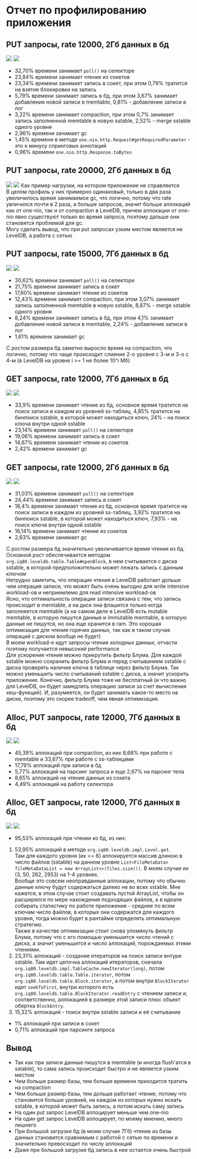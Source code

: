 # Отчет по профилированию приложения

## PUT запросы, rate 12000, 2Гб данных в бд
![](wrk_results/put_2gb_12k_rps.jpg)
![](prof]iler_photos/put_2gb_12k_rps.png)
* 32,70% времени занимает `poll()` на селекторе
* 23,84% времени занимает чтение из сокетов
* 23,34% времени занимает запись в сокет, при этом 0,79% тратится на взятие блокировки на запись
* 5,79% времени занимает запись в бд, при этом 3,67% занимает добавление новой записи в memtable, 0,81% - добавление записи в лог
* 3,22% времени занимает compaction, при этом 0,7% занимает запись заполненной memtable в новую sstable, 2,52% - merge sstable одного уровня
* 2,96% времени занимает gc
* 1,45% времени в методе `one.nio.http.Request#getRequiredParameter` - это к минусу спринговых аннотаций
* 0,96% времени `one.nio.http.Response.toBytes`

## PUT запросы, rate 20000, 2Гб данных в бд
![](wrk_results/put_2gb_20k_rps.jpg)
![](profiler_photos/put_2gb_20k_rps.png)
Как пример нагрузки, на котором приложение не справляется  
В целом профиль у них примерно одинаковый, только в два раза увеличилось время занимаемое gc, что логично, потому что rate увличился почти в 2 раза, а больше запросов, значит больше аллокаций как от one-nio, так и от compaction в LevelDB, причем аллокации от one-nio явно существуют только во время запроса, поэтому дальше они становятся проблемой для gc.  
Могу сделать вывод, что при put запросах узким местом является не LevelDB, а работа с сетью

## PUT запросы, rate 15000, 7Гб данных в бд
![](wrk_results/put_7gb_15k_rps.jpg)
![](profiler_photos/put_7gb_15k_rps.png)
* 30,62% времени занимает `poll()` на селекторе
* 21,75% времени занимает запись в сокет
* 17,60% времени занимает чтение из сокетов
* 12,43% времени занимает compaction, при этом 3,07% занимает запись заполненной memtable в новую sstable, 8,87% - merge sstable одного уровня
* 8,24% времени занимает запись в бд, при этом 4,1% занимает добавление новой записи в memtable, 2,24% - добавление записи в лог
* 1,61% времени занимает gc  

С ростом размера бд заметно выросло время на compaction, что логично, потому что чаще происходит слияние 2-о уровня с 3-м и 3-о с 4-м (в LevelDB на уровне i >= 1 не более 10^i Мб)

## GET запросы, rate 12000, 7Гб данных в бд
![](wrk_results/get_7gb_12k_rps.jpg)
![](profiler_photos/get_7gb_12k_rps.png)
* 33,9% времени занимает чтение из бд, основное время тратится на поиск записи в каждом из уровней ss-таблиц, 4,85% тратится на бинпоиск sstable, в которой может находиться ключ, 24% - на поиск ключа внутри одной sstable
* 23,14% времени занимает `poll()` на селекторе
* 19,06% времени занимает запись в сокет
* 14,67% времени занимает чтение из сокетов
* 2,42% времени занимает gc

## GET запросы, rate 12000, 2Гб данных в бд
![](wrk_results/get_2gb_12k_rps.jpg)
![](profiler_photos/get_2gb_12k_rps.png)
* 31,03% времени занимает `poll()` на селекторе
* 24,44% времени занимает запись в сокет
* 18,4% времени занимает чтение из бд, основное время тратится на поиск записи в каждом из уровней ss-таблиц, 3,92% тратится на бинпоиск sstable, в которой может находиться ключ, 7,93% - на поиск ключа внутри одной sstable
* 16,14% времени занимает чтение из сокетов
* 2,63% времени занимает gc

С ростом размера бд значительно увеличивается время чтения из бд. Основной рост обеспечивается методом `org.iq80.leveldb.table.Table#openBlock`, в нем считывается с диска sstable, в которой предположительно может лежать запись с данным ключом   
Нетрудно заметить, что операция чтения в LevelDB работает дольше чем операция записи, что может быть очень выгодно для write intensive workload-ов и неприемлемо для read intensive workload-ов  
Ясно, что оптимальность операции записи связана с тем, что запись происходит в memtable, а на диск она флашится только когда заполняется memtable (а на самом деле в LevelDB есть mutable memtable, в которую пишутся данные и immutable memtable, в которую данные не пишутся, но она еще хранится в ram. Это хорошая оптимизация для чтения горячих данных, так как в таком случае операций с диском вообще не будет)  
В моем workload-е идут запросы чтения холодных данных, отчасти поэтому получается невысокий performance  
Для ускорения чтения можно прикрутить фильтр Блума. Для каждой sstable можно сохранить фильтр Блума и перед считыванием sstable с диска проверять наличие ключа в таблице через фильтр Блума. Так можно уменьшить число считываний sstable с диска, а значит ускорить приложение. Конечно, фильтр Блума тоже не бесплатный (и что важно для LevelDB, он будет замедлять операцию записи за счет вычисления хеш-функций). И, разумеется, он будет занимать какое-то место на диске, поэтому это скорее tradeoff, чем явная оптимизация.

## Alloc, PUT запросы, rate 12000, 7Гб данных в бд
![](wrk_results/alloc_put_7gb_12k_rps.jpg)
![](profiler_photos/alloc_put_7gb_12k_rps.png)
* 45,39% аллокаций при compaction, из них 8,68% при работе с memtable и 33,67% при работе с ss-таблицами
* 17,79% аллокаций при записи в бд
* 5,77% аллокаций на парсинг запроса и еще 2,67% на парсинг тела
* 8,65% аллокаций на чтение данных из сокета
* 4,49% аллокаций на работу селектора

## Alloc, GET запросы, rate 12000, 7Гб данных в бд
![](wrk_results/alloc_get_7gb_12k_rps.jpg)
![](profiler_photos/alloc_get_7gb_12k_rps.png)
* 95,53% аллокаций при чтении из бд, из них:
1) 53,95% аллокаций в методе `org.iq80.leveldb.impl.Level.get`.  
  Там для каждого уровня (их <= 6) аллокируется массив длиною в число файлов (sstable) на данном уровне `List<FileMetaData> fileMetaDataList = new ArrayList<>(files.size())`. В моем случае их (3, 50, 262, 2953) на 1-4 уровнях.  
  Вообще это совсем неоправданные аллокации, потому что обычно данные ключу будут содержаться далеко не во всех sstable. Мне кажется, в этом случае стоит создавать пустой ArrayList, чтобы он расширялся по мере нахождения подходящих файлов, а в идеале собирать статистику по работе приложения - среднее по всем ключам число файлов, в которых они содержатся для каждого уровня, тогда можно будет в рантайме определять оптимальную стратегию.  
  Также в качестве оптимизации стоит снова упомянуть фильтр Блума, потому что с его помощью уменьшится число чтений с диска, а значит уменьшится и число аллокаций, порождаемых этими чтениями.
2) 23,31% аллокаций - создание итераторов на поиск записи внтури sstable. Там идет цепочка аллокаций итераторов, сначала `org.iq80.leveldb.impl.TableCache.newIterator(long)`, потом `org.iq80.leveldb.table.Table.iterator`, потом `org.iq80.leveldb.table.Block.iterator`, а потом внутри `BlockIterator` идет `seekToFirst`, внутри которого есть `org.iq80.leveldb.table.BlockIterator.readEntry` с чтением записи и, соответственно, аллокацией в размере этой записи плюс объект обертка `BlockEntry`. 
3) 15,32% аллокаций - поиск внутри sstable записи и её считывание
* 1% аллокаций при записи в сокет
* 0,71% аллокаций при парсинге запроса

## Вывод
* Так как при записи данные пишутся в memtable (и иногда flush'атся в sstable), то сама запись происходит быстро и не является узким местом
* Чем больше размер базы, тем больше времени приходится тратить на compaction
* Чем больше размер базы, тем дольше работает чтение, потому что становится больше уровней, на каждом из которых нужно искать sstable, в которой может быть запись, а потом искать саму запись
* На один put запрос LevelDB аллоцирует меньше чем one-nio 
* На один get запрос LevelDB аллоцирует, по моему мнению, много лишнего
* При большой загрузке бд (в моем случае 7Гб) чтение из базы данных становится сравнимым с работой с сетью по времени и значительно превосходит по числу аллокаций
* Даже при большой загрузке бд запись в нее остается очень быстрой